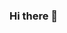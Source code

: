 ### Hi there 👋

<!--
**nuchit2019/nuchit2019** is a ✨ _special_ ✨ repository because its `README.md` (this file) appears on your GitHub profile.

Here are some ideas to get you started:

- 🔭 I’m currently working on flowco.co.th...
- 🌱 I’m currently learning ...
- Java Bootcamp by Tech Kampus x Skooldio
- How to Become a Bettwe Programmer
- Git Essentials for Developers
- Software Architecture Design
- API Design
- DevSecOps Primer
- Purpose-built Database
- Microservices Design Patterns


- 👯 I’m looking to collaborate on ...
- 🤔 I’m looking for help with ...
- 💬 Ask me about ...
- 📫 How to reach me: ...
- 😄 Pronouns: ...
- ⚡ Fun fact: ...
-->
